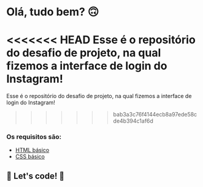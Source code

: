 # Olá, tudo bem? 🙃

<<<<<<< HEAD
Esse é o repositório do desafio de projeto, na qual fizemos a interface de login do Instagram! 
=======
Esse é o repositório do desafio de projeto, na qual fizemos a interface de login do Instagram!
>>>>>>> bab3a3c76f4144ecb8a97ede58cde4b394c1af6d

### Os requisitos são:

* [HTML básico](https://www.w3schools.com/html/)
* [CSS básico](https://developer.mozilla.org/pt-BR/docs/Web/CSS)

## 🚀 Let's code! 🚀